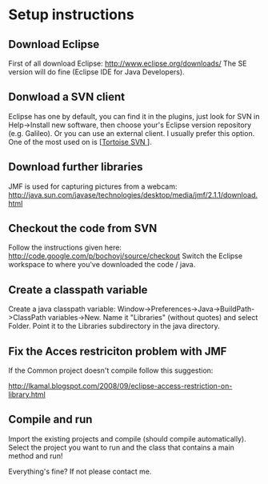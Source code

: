# Setup instructions #

## Download Eclipse ##

First of all download Eclipse:  http://www.eclipse.org/downloads/
The SE version will do fine (Eclipse IDE for Java Developers).

## Donwload a SVN client ##

Eclipse has one by default, you can find it in the plugins, just look for SVN in Help->Install new software, then choose your's Eclipse version repository (e.g. Galileo).
Or you can use an external client. I usually prefer this option.
One of the most used on is [[Tortoise SVN ](http://tortoisesvn.tigris.org/)].



## Download further libraries ##
JMF is used for capturing pictures from a webcam: http://java.sun.com/javase/technologies/desktop/media/jmf/2.1.1/download.html


## Checkout the code from SVN ##

Follow the instructions given here:
http://code.google.com/p/bochovj/source/checkout
Switch the Eclipse workspace to where you've downloaded the code / java.

## Create a classpath variable ##

Create a java classpath variable: Window->Preferences->Java->BuildPath->ClassPath variables->New. Name it "Libraries" (without quotes) and select Folder. Point it to the Libraries subdirectory in the java directory.

## Fix the Acces restriciton problem with JMF ##

If the Common project doesn't compile follow this suggestion:

http://lkamal.blogspot.com/2008/09/eclipse-access-restriction-on-library.html


## Compile and run ##

Import the existing projects and compile (should compile automatically).
Select the project you want to run and the class that contains a main method and run!


Everything's fine?
If not please contact me.